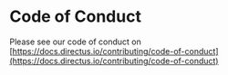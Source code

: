# Code of Conduct

Please see our code of conduct on
[https://docs.directus.io/contributing/code-of-conduct](https://docs.directus.io/contributing/code-of-conduct)
